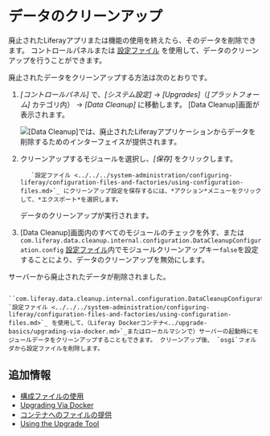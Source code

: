 # データのクリーンアップ

廃止されたLiferayアプリまたは機能の使用を終えたら、そのデータを削除できます。 コントロールパネルまたは [設定ファイル](../../../system-administration/configuring-liferay/configuration-files-and-factories/using-configuration-files.md) を使用して、データのクリーンアップを行うことができます。

廃止されたデータをクリーンアップする方法は次のとおりです。

1.  *[コントロールパネル]* で、*[システム設定]* → *[Upgrades]*（*[プラットフォーム]* カテゴリ内） → *[Data Cleanup]* に移動します。 [Data Cleanup]画面が表示されます。

    ![[Data Cleanup]では、廃止されたLiferayアプリケーションからデータを削除するためのインターフェイスが提供されます。](./data-cleanup/images/01.png)

2.  クリーンアップするモジュールを選択し、*[保存]* をクリックします。

    ``` note::
       `設定ファイル <../../../system-administration/configuring-liferay/configuration-files-and-factories/using-configuration-files.md>`_ にクリーンアップ設定を保存するには、*アクション*メニューをクリックして、*エクスポート*を選択します。
    ```

    データのクリーンアップが実行されます。

3.  [Data Cleanup]画面内のすべてのモジュールのチェックを外す、または`com.liferay.data.cleanup.internal.configuration.DataCleanupConfiguration.config` [設定ファイル](../../../system-administration/configuring-liferay/configuration-files-and-factories/using-configuration-files.md)内でモジュールクリーンアップキー`false`を設定することにより、データのクリーンアップを無効にします。

サーバーから廃止されたデータが削除されました。

``` note::
   ``com.liferay.data.cleanup.internal.configuration.DataCleanupConfiguration.config`` `設定ファイル <../../../system-administration/configuring-liferay/configuration-files-and-factories/using-configuration-files.md>`_ を使用して、（Liferay Dockerコンテナ<../upgrade-basics/upgrading-via-docker.md>`_またはローカルマシンで）サーバーの起動時にモジュールデータをクリーンアップすることもできます。 クリーンアップ後、 `osgi`フォルダから設定ファイルを削除します。
```

## 追加情報

  - [構成ファイルの使用](../../../system-administration/configuring-liferay/configuration-files-and-factories/using-configuration-files.md)
  - [Upgrading Via Docker](../upgrade-basics/upgrading-via-docker.md)
  - [コンテナへのファイルの提供](../../installing-liferay/using-liferay-docker-images/providing-files-to-the-container.md)
  - [Using the Upgrade Tool](../upgrade-basics/using-the-database-upgrade-tool.md)
